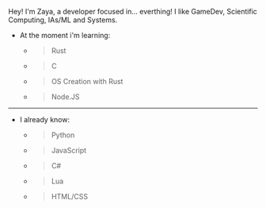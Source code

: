 Hey! I'm Zaya, a developer focused in... everthing! I like GameDev, Scientific Computing, IAs/ML and Systems.
- At the moment i'm learning:
  - > Rust
  - > C
  - > OS Creation with Rust
  - > Node.JS

-------------------------------
 
-  I already know:
   - > Python
   - > JavaScript
   - > C#
   - > Lua
   - > HTML/CSS

<!---
ZayaDev/ZayaDev is a ✨ special ✨ repository because its `README.md` (this file) appears on your GitHub profile.
You can click the Preview link to take a look at your changes.
--->
